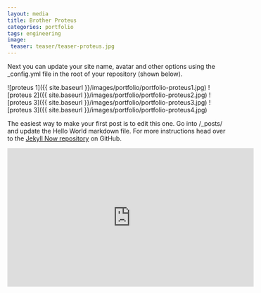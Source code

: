 ```yaml
---
layout: media
title: Brother Proteus
categories: portfolio
tags: engineering
image:
 teaser: teaser/teaser-proteus.jpg
---
```


Next you can update your site name, avatar and other options using the _config.yml file in the root of your repository (shown below).

![proteus 1]({{ site.baseurl }}/images/portfolio/portfolio-proteus1.jpg)
![proteus 2]({{ site.baseurl }}/images/portfolio/portfolio-proteus2.jpg)
![proteus 3]({{ site.baseurl }}/images/portfolio/portfolio-proteus3.jpg)
![proteus 3]({{ site.baseurl }}/images/portfolio/portfolio-proteus4.jpg)

The easiest way to make your first post is to edit this one. Go into /_posts/ and update the Hello World markdown file. For more instructions head over to the [Jekyll Now repository](https://github.com/barryclark/jekyll-now) on GitHub.

<iframe width="560" height="315" src="https://www.youtube.com/embed/Fy8EnxGJYcY" title="YouTube video player" frameborder="0" allow="accelerometer; autoplay; clipboard-write; encrypted-media; gyroscope; picture-in-picture" allowfullscreen></iframe>